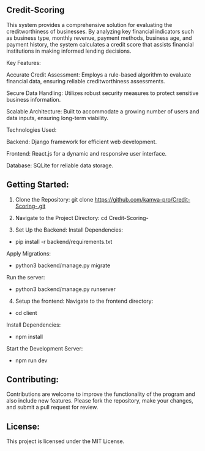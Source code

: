 ## Credit-Scoring

This system provides a comprehensive solution for evaluating the creditworthiness of businesses. By analyzing key financial indicators such as business type, monthly revenue, payment methods, business age, and payment history, the system calculates a credit score that assists financial institutions in making informed lending decisions.

Key Features:

Accurate Credit Assessment: Employs a rule-based algorithm to evaluate financial data, ensuring reliable creditworthiness assessments.

Secure Data Handling: Utilizes robust security measures to protect sensitive business information.

Scalable Architecture: Built to accommodate a growing number of users and data inputs, ensuring long-term viability.

Technologies Used:

Backend: Django framework for efficient web development.

Frontend: React.js for a dynamic and responsive user interface.

Database: SQLite for reliable data storage.

## Getting Started:

1. Clone the Repository:
git clone https://github.com/kamva-pro/Credit-Scoring-.git

2. Navigate to the Project Directory:
cd Credit-Scoring-

3. Set Up the Backend:
Install Dependencies:
- pip install -r backend/requirements.txt

Apply Migrations:
- python3 backend/manage.py migrate

Run the server:
- python3 backend/manage.py runserver

4. Setup the frontend:
Navigate to the frontend directory:
- cd client

Install Dependencies:
- npm install

Start the Development Server:
- npm run dev


## Contributing:
Contributions are welcome to improve the functionality of the program and also include new features. Please fork the repository, make your changes, and submit a pull request for review.

## License:
This project is licensed under the MIT License.

